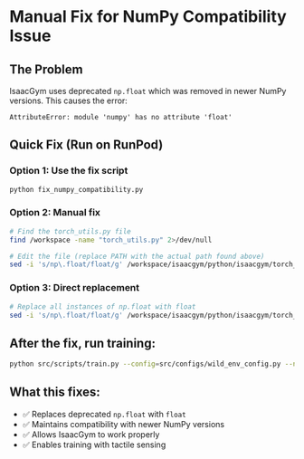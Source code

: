 # Manual Fix for NumPy Compatibility Issue

## The Problem
IsaacGym uses deprecated `np.float` which was removed in newer NumPy versions. This causes the error:
```
AttributeError: module 'numpy' has no attribute 'float'
```

## Quick Fix (Run on RunPod)

### Option 1: Use the fix script
```bash
python fix_numpy_compatibility.py
```

### Option 2: Manual fix
```bash
# Find the torch_utils.py file
find /workspace -name "torch_utils.py" 2>/dev/null

# Edit the file (replace PATH with the actual path found above)
sed -i 's/np\.float/float/g' /workspace/isaacgym/python/isaacgym/torch_utils.py
```

### Option 3: Direct replacement
```bash
# Replace all instances of np.float with float
sed -i 's/np\.float/float/g' /workspace/isaacgym/python/isaacgym/torch_utils.py
```

## After the fix, run training:
```bash
python src/scripts/train.py --config=src/configs/wild_env_config.py --num_envs=1 --use_gpu=True --show_gui=False --record_videos=True --logdir=logs --experiment_name=tactile_sensing_training
```

## What this fixes:
- ✅ Replaces deprecated `np.float` with `float`
- ✅ Maintains compatibility with newer NumPy versions
- ✅ Allows IsaacGym to work properly
- ✅ Enables training with tactile sensing 